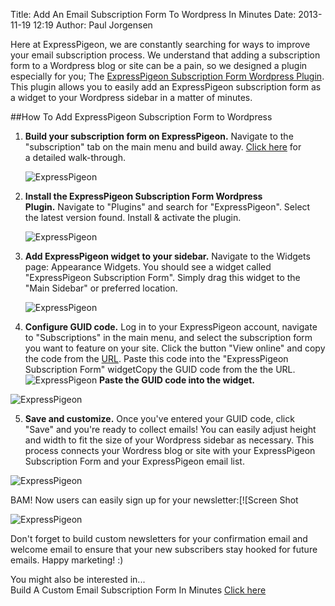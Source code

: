 Title: Add An Email Subscription Form To Wordpress In Minutes
Date: 2013-11-19 12:19
Author: Paul Jorgensen



Here at ExpressPigeon, we are constantly searching for ways to improve
your email subscription process. We understand that adding a
subscription form to a Wordpress blog or site can be a pain, so we
designed a plugin especially for you; The [ExpressPigeon Subscription
Form Wordpress Plugin](http://wordpress.org/plugins/expresspigeon-webform-widget/faq/). This plugin allows you to easily add an
ExpressPigeon subscription form as a widget to your Wordpress sidebar in
a matter of minutes.

##How To Add ExpressPigeon Subscription Form to Wordpress

1.  **Build your subscription form on ExpressPigeon.** Navigate to the
    "subscription" tab on the main menu and build away. [Click
    here](custom-email-subscription-form) for a detailed walk-through.

     ![ExpressPigeon](blog_images/2013/Screen-Shot-2013-10-31-at-2.30.16-PM.png "ExpressPigeon")

2.  **Install the ExpressPigeon Subscription Form Wordpress
    Plugin.** Navigate to "Plugins" and search for "ExpressPigeon".
    Select the latest version found. Install & activate the
    plugin.

    ![ExpressPigeon](blog_images/2013/Screen-Shot-2013-10-31-at-3.41.01-PM.png "ExpressPigeon")

3.  **Add ExpressPigeon widget to your sidebar.** Navigate to the
    Widgets page: Appearance Widgets. You should see a widget called
    "ExpressPigeon Subscription Form". Simply drag this widget to the
    "Main Sidebar" or preferred location.

    ![ExpressPigeon](blog_images/2013/Screen-Shot-2013-10-31-at-3.07.39-PM.png "ExpressPigeon")

4.  **Configure GUID code.** Log in to your ExpressPigeon account,
    navigate to "Subscriptions" in the main menu, and select the
    subscription form you want to feature on your site. Click the button
    "View online" and copy the code from the [URL](http://dl.dropbox.com/u/43668168/Selection_886.png). Paste this code
    into the "ExpressPigeon Subscription Form" widgetCopy the GUID code
    from the the URL.
    ![ExpressPigeon](blog_images/2013/Screen-Shot-2013-10-31-at-2.54.12-PM.png "ExpressPigeon")
    ****Paste the GUID code into the widget.****

   ![ExpressPigeon](blog_images/2013/guid-code.png "ExpressPigeon")

5.  **Save and customize.** Once you've entered your GUID code, click
    "Save" and you're ready to collect emails! You can easily adjust
    height and width to fit the size of your Wordpress sidebar as
    necessary. This process connects your Wordress blog or site with
    your ExpressPigeon Subscription Form and your ExpressPigeon email
    list.

   ![ExpressPigeon](blog_images/2013/Screen-Shot-2013-10-31-at-3.21.37-PM.png "ExpressPigeon")

BAM! Now users can easily sign up for your newsletter:[![Screen Shot

  ![ExpressPigeon](blog_images/2013/Screen-Shot-2013-11-13-at-3.48.10-PM.png "ExpressPigeon")


Don't forget to build custom newsletters for your confirmation email and
welcome email to ensure that your new subscribers stay hooked for future
emails. Happy marketing! :)

You might also be interested in...  
Build A Custom Email Subscription Form In Minutes [Click here](custom-email-subscription-form)


